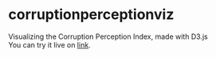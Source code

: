 # corruptionperceptionviz
Visualizing the Corruption Perception Index, made with D3.js  
You can try it live on [link](https://rockdonald2.github.io/corruptionperceptionviz/).  